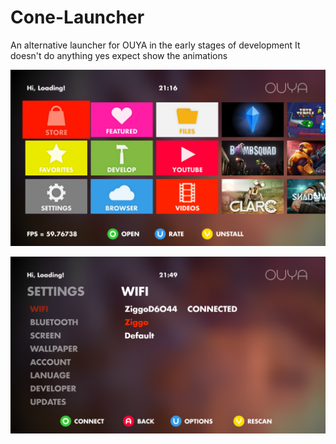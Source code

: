Cone-Launcher
=============

An alternative launcher for OUYA in the early stages of development
It doesn't do anything yes expect show the animations

![Alt text](/Screenshots/screen_one.png "Optional title")

![Alt text](/Screenshots/screen_two.png "Optional title")
